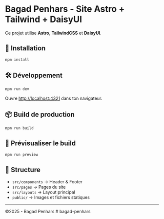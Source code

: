# Bagad Penhars - Site Astro + Tailwind + DaisyUI

Ce projet utilise **Astro**, **TailwindCSS** et **DaisyUI**.

## 🚀 Installation

```bash
npm install
```

## 🛠 Développement

```bash
npm run dev
```
Ouvre [http://localhost:4321](http://localhost:4321) dans ton navigateur.

## 📦 Build de production

```bash
npm run build
```

## 👀 Prévisualiser le build

```bash
npm run preview
```

## 📁 Structure

- `src/components` → Header & Footer  
- `src/pages` → Pages du site  
- `src/layouts` → Layout principal  
- `public/` → Images et fichiers statiques  

---

©2025 - Bagad Penhars
#   b a g a d - p e n h a r s  
 